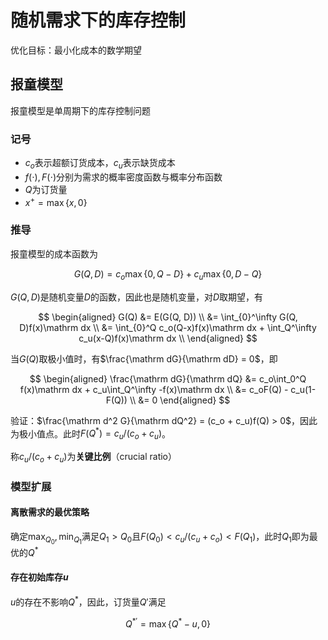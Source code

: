 # 随机需求下的库存控制

优化目标：最小化成本的数学期望

## 报童模型

报童模型是单周期下的库存控制问题

### 记号

* $c_o$表示超额订货成本，$c_u$表示缺货成本
* $f(\cdot), F(\cdot)$分别为需求的概率密度函数与概率分布函数
* $Q$为订货量
* $x^+ = \max\{x, 0\}$

### 推导

报童模型的成本函数为

$$
G(Q, D) = c_o\max\{0, Q-D\} + c_u\max\{0, D-Q\}
$$

$G(Q, D)$是随机变量$D$的函数，因此也是随机变量，对$D$取期望，有

$$
\begin{aligned}
    G(Q) &= E(G(Q, D)) \\
    &= \int_{0}^\infty G(Q, D)f(x)\mathrm dx \\
    &= \int_{0}^Q c_o(Q-x)f(x)\mathrm dx + \int_Q^\infty c_u(x-Q)f(x)\mathrm dx \\
\end{aligned}
$$

当$G(Q)$取极小值时，有$\frac{\mathrm dG}{\mathrm dD} = 0$，即

$$
\begin{aligned}
    \frac{\mathrm dG}{\mathrm dQ} &= c_o\int_0^Q f(x)\mathrm dx + c_u\int_Q^\infty -f(x)\mathrm dx \\
    &= c_oF(Q) - c_u(1-F(Q)) \\
    &= 0
\end{aligned}
$$

验证：$\frac{\mathrm d^2 G}{\mathrm dQ^2} = (c_o + c_u)f(Q) > 0$，因此为极小值点。此时$F(Q^*) = c_u / (c_o + c_u)$。

称$c_u / (c_o + c_u)$为**关键比例**（crucial ratio）

### 模型扩展

#### 离散需求的最优策略

确定$\max_{Q_0}, \min_{Q_1}$满足$Q_1 > Q_0$且$F(Q_0) < c_u / (c_u + c_o) < F(Q_1)$，此时$Q_1$即为最优的$Q^*$

#### 存在初始库存$u$

$u$的存在不影响$Q^*$，因此，订货量$Q'$满足

$$
Q^{*\prime} = \max\{Q^*-u, 0\}
$$